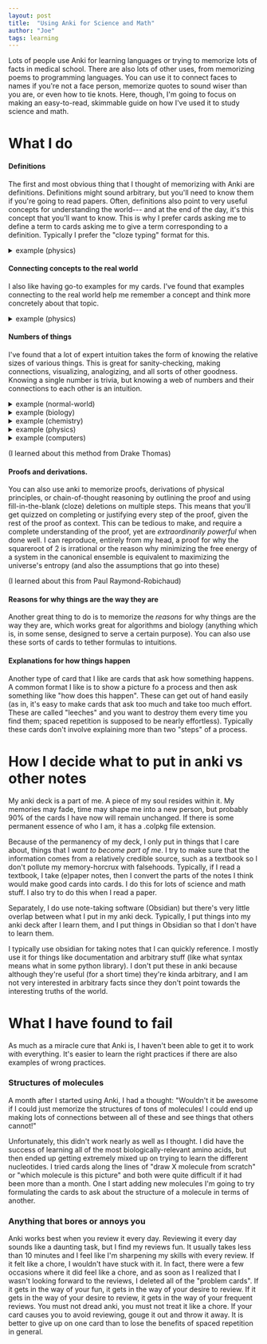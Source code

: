 ```yaml
---
layout: post
title:  "Using Anki for Science and Math"
author: "Joe"
tags: learning
---
```

Lots of people use Anki for learning languages or trying to memorize lots of facts in medical school. There are also lots of other uses, from memorizing poems to programming languages. You can use it to connect faces to names if you're not a face person, memorize quotes to sound wiser than you are, or even how to tie knots. Here, though, I'm going to focus on making an easy-to-read, skimmable guide on how I've used it to study science and math.

# What I do
#### Definitions
The first and most obvious thing that I thought of memorizing with Anki are definitions. Definitions might sound arbitrary, but you'll need to know them if you're going to read papers. Often, definitions also point to very useful concepts for understanding the world--- and at the end of the day, it's this concept that you'll want to know. This is why I prefer cards asking me to define a term to cards asking me to give a term corresponding to a definition. Typically I prefer the "cloze typing" format for this.

<details> 
<summary> example (physics) </summary>
A first order phase transition is one which has {{c1::a discontinuity in the first derivative of Free Energy}}
</details>

#### Connecting concepts to the real world
I also like having go-to examples for my cards. I've found that examples connecting to the real world help me remember a concept and think more concretely about that topic.

<details> 
<summary> example (physics) </summary>
Transition from liquid to gas is a {{c1::first}}-order transition.
</details>

#### Numbers of things
I've found that a lot of expert intuition takes the form of knowing the relative sizes of various things. This is great for sanity-checking, making connections, visualizing, analogizing, and all sorts of other goodness. Knowing a single number is trivia, but knowing a web of numbers and their connections to each other is an intuition.

<details> 
<summary> 
  example (normal-world) 
</summary>
  A blue whale can reach lengths of {{c2::30 meters}} and weigh {{c1::200 tons}}.
</details>

<details> 
<summary> 
  example (biology) 
</summary>
  The genome of {{c2::an E. Coli bacterium}} is about {{c1::5 Mbp (5,000,000 base pairs)}}, with about {{c3::4000}} protein-encoding genes
</details>

<details> 
<summary> 
  example (chemistry) 
</summary>
  A concentration of 1 Molar is equivalent to one molecule per {{c1::cubic nanometer (nm^3) or yoctoliter}}
</details>

<details> 
<summary> 
  example (physics) 
</summary>
  The peak blackbody emission wavelength of humans is about {{c1::10 microns (1000 cm^-1)}}
</details>

<details> 
<summary> 
  example (computers) 
</summary>
  FLOPs of RTX 4090
  80 Trillion
80 TFLOPs
https://en.wikipedia.org/wiki/FLOPS#Hardware_costs
</details>

(I learned about this method from Drake Thomas)

#### Proofs and derivations.
You can also use anki to memorize proofs, derivations of physical principles, or chain-of-thought reasoning by outlining the proof and using fill-in-the-blank (cloze) deletions on multiple steps. This means that you'll get quizzed on completing or justifying every step of the proof, given the rest of the proof as context. This can be tedious to make, and require a complete understanding of the proof, yet are *extraordinarily powerful* when done well. I can reproduce, entirely from my head, a proof for why the squareroot of 2 is irrational or the reason why minimizing the free energy of a system in the canonical ensemble is equivalent to maximizing the universe's entropy (and also the assumptions that go into these)

(I learned about this from Paul Raymond-Robichaud)

#### Reasons for why things are the way they are
Another great thing to do is to memorize the *reasons* for why things are the way they are, which works great for algorithms and biology (anything which is, in some sense, designed to serve a certain purpose). You can also use these sorts of cards to tether formulas to intuitions.

#### Explanations for how things happen
Another type of card that I like are cards that ask how something happens. A common format I like is to show a picture fo a process and then ask something like "how does this happen". These can get out of hand easily (as in, it's easy to make cards that ask too much and take too much effort. These are called "leeches" and you want to destroy them every time you find them; spaced repetition is supposed to be nearly effortless). Typically these cards don't involve explaining more than two "steps" of a process.

# How I decide what to put in anki vs other notes
My anki deck is a part of me. A piece of my soul resides within it. My memories may fade, time may shape me into a new person, but probably 90% of the cards I have now will remain unchanged. If there is some permanent essence of who I am, it has a .colpkg file extension.

Because of the permanency of my deck, I only put in things that I care about, things that I *want to become part of me*. I try to make sure that the information comes from a relatively credible source, such as a textbook so I don't pollute my memory-horcrux with falsehoods. Typically, if I read a textbook, I take (e)paper notes, then I convert the parts of the notes I think would make good cards into cards. I do this for lots of science and math stuff.  I also try to do this when I read a paper.

Separately, I do use note-taking software (Obsidian) but there's very little overlap between what I put in my anki deck. Typically, I put things into my anki deck after I learn them, and I put things in Obsidian so that I don't have to learn them.

I typically use obsidian for taking notes that I can quickly reference. I mostly use it for things like documentation and arbitrary stuff (like what syntax means what in some python library). I don't put these in anki because although they're useful (for a short time) they're kinda arbitrary, and I am not very interested in arbitrary facts since they don't point towards the interesting truths of the world.

# What I have found to fail
As much as a miracle cure that Anki is, I haven't been able to get it to work with everything. It's easier to learn the right practices if there are also examples of wrong practices.

### Structures of molecules
A month after I started using Anki, I had a thought: "Wouldn't it be awesome if I could just memorize the structures of tons of molecules! I could end up making lots of connections between all of these and see things that others cannot!"

Unfortunately, this didn't work nearly as well as I thought. I did have the success of learning all of the most biologically-relevant amino acids, but then ended up getting extremely mixed up on trying to learn the different nucleotides. I tried cards along the lines of "draw X molecule from scratch" or "which molecule is this picture" and both were quite difficult if it had been more than a month. One I start adding new molecules I'm going to try formulating the cards to ask about the structure of a molecule in terms of another.

### Anything that bores or annoys you
Anki works best when you review it every day. Reviewing it every day sounds like a daunting task, but I find my reviews fun. It usually takes less than 10 minutes and I feel like I'm sharpening my skills with every review. If it felt like a chore, I wouldn't have stuck with it. In fact, there were a few occasions where it did feel like a chore, and as soon as I realized that I wasn't looking forward to the reviews, I deleted all of the "problem cards". If it gets in the way of your fun, it gets in the way of your desire to review. If it gets in the way of your desire to review, it gets in the way of your frequent reviews. You must not dread anki, you must not treat it like a chore. If your card causes you to avoid reviewing, gouge it out and throw it away. It is better to give up on one card than to lose the benefits of spaced repetition in general.

###


